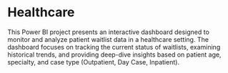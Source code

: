 # Healthcare
This Power BI project presents an interactive dashboard designed to monitor and analyze patient waitlist data in a healthcare setting. The dashboard focuses on tracking the current status of waitlists, examining historical trends, and providing deep-dive insights based on patient age, specialty, and case type (Outpatient, Day Case, Inpatient).
